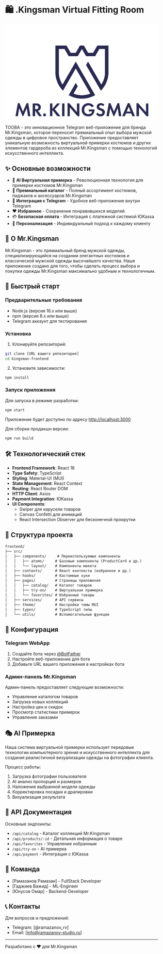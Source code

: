 # 🛍️ .Kingsman Virtual Fitting Room

![Mr.Kingsman Logo](/public/logo.png)

TOOBA - это инновационное Telegram веб-приложение для бренда Mr.Kingsman, которое переносит премиальный опыт выбора мужской одежды в цифровое пространство. Приложение предоставляет уникальную возможность виртуальной примерки костюмов и других элементов гардероба из коллекций Mr.Kingsman с помощью технологий искусственного интеллекта.

## ✨ Основные возможности

- 🤖 **AI Виртуальная примерка** - Революционная технология для примерки костюмов Mr.Kingsman
- 🎩 **Премиальный каталог** - Полный ассортимент костюмов, пиджаков и аксессуаров Mr.Kingsman
- 📱 **Интеграция с Telegram** - Удобное веб-приложение внутри Telegram
- ❤️ **Избранное** - Сохранение понравившихся моделей
- 💳 **Безопасная оплата** - Интеграция с платежной системой ЮKassa
- 👔 **Персонализация** - Индивидуальный подход к каждому клиенту

## 🎯 О Mr.Kingsman

Mr.Kingsman - это премиальный бренд мужской одежды, специализирующийся на создании элегантных костюмов и классической мужской одежды высочайшего качества. Наше приложение создано для того, чтобы сделать процесс выбора и покупки одежды Mr.Kingsman максимально удобным и технологичным.

## 🚀 Быстрый старт

### Предварительные требования

- Node.js (версия 16.x или выше)
- npm (версия 8.x или выше)
- Telegram аккаунт для тестирования

### Установка

1. Клонируйте репозиторий:
```bash
git clone [URL вашего репозитория]
cd kingsman-frontend
```

2. Установите зависимости:
```bash
npm install
```

### Запуск приложения

Для запуска в режиме разработки:
```bash
npm start
```

Приложение будет доступно по адресу [http://localhost:3000](http://localhost:3000)

Для сборки продакшн версии:
```bash
npm run build
```

## 🛠️ Технологический стек

- **Frontend Framework**: React 18
- **Type Safety**: TypeScript
- **Styling**: Material-UI (MUI)
- **State Management**: React Context
- **Routing**: React Router DOM
- **HTTP Client**: Axios
- **Payment Integration**: ЮKassa
- **UI Components**: 
  - Swiper для карусели товаров
  - Canvas Confetti для анимаций
  - React Intersection Observer для бесконечной прокрутки

## 📱 Структура проекта

```
frontend/
├── src/
│   ├── components/     # Переиспользуемые компоненты
│   │   ├── atoms/     # Базовые компоненты (ProductCard и др.)
│   │   └── layout/    # Компоненты макета
│   ├── contexts/      # React контексты (избранное и др.)
│   ├── hooks/         # Кастомные хуки
│   ├── pages/         # Страницы приложения
│   │   ├── catalog/   # Каталог товаров
│   │   ├── try-on/    # Виртуальная примерка
│   │   └── favorites/ # Избранные товары
│   ├── services/      # API сервисы
│   ├── theme/         # Настройки темы MUI
│   ├── types/         # TypeScript типы
│   └── utils/         # Вспомогательные функции
```

## 🔧 Конфигурация

### Telegram WebApp

1. Создайте бота через [@BotFather](https://t.me/botfather)
2. Настройте веб-приложение для бота
3. Добавьте URL вашего приложения в настройках бота

### Админ-панель Mr.Kingsman

Админ-панель предоставляет следующие возможности:
- Управление каталогом товаров
- Загрузка новых коллекций
- Настройка цен и скидок
- Просмотр статистики примерок
- Управление заказами

## 🎭 AI Примерка

Наша система виртуальной примерки использует передовые технологии компьютерного зрения и искусственного интеллекта для создания реалистичной визуализации одежды на фотографии клиента. 

Процесс работы:
1. Загрузка фотографии пользователя
2. AI анализ пропорций и размеров
3. Наложение выбранной модели одежды
4. Корректировка посадки и драпировки
5. Визуализация результата

## 📄 API Документация

Основные эндпоинты:

- `/api/catalog` - Каталог коллекций Mr.Kingsman
- `/api/products/:id` - Детальная информация о товаре
- `/api/favorites` - Управление избранным
- `/api/try-on` - AI примерка
- `/api/payment` - Интеграция с ЮKassa

## 👥 Команда

- [Рамазанов Рамазан] - FullStack Developer
- [Гаджиев Важид] - ML-Engineer
- [Юнусов Омар] - Backend-Developer

## 📞 Контакты

Для вопросов и предложений:
- Telegram: [@ramazanov_rv]
- Email: [info@ramazanov-studio.ru]

---

Разработано с ❤️ для Mr.Kingsman